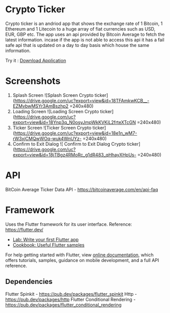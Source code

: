 # Crypto Ticker

Crypto ticker is an andriod app that shows the exchange rate of 1 Bitcoin, 1 Ethereum and 1 Litecoin to a huge array of fiat currencies such as USD, EUR, GBP etc.
The app uses an api provided by Bitcoin Average to fetch the latest information. incase if the app is not able to access this api it has a fail safe api that is updated on a day to day basis which house the same information.

Try it : [Download Application](https://drive.google.com/file/d/1A-o0vFYQaVuxEO9gMcXex8cKO2LdQ1cT/view?usp=sharing)
# Screenshots

1. Splash Screen
![Splash Screen Crypto ticker](https://drive.google.com/uc?export=view&id=18TFAmkwKCB__-EZMvbwMSYr3AmBszhp2 =240x480)
2. Loading Screen
![Loading Screen Crypto ticker](https://drive.google.com/uc?export=view&id=18Ynp3q_N0osyJmpWkKVKiL2frteXTcGN =240x480)
3. Ticker Screen
![Ticker Screen Crypto ticker](https://drive.google.com/uc?export=view&id=18e1n_wM7-rW3xjCMQwWOq-wuk4WnUYz- =240x480)
4. Confirm to Exit Dialog
![ Confirm to Exit Dialog Crypto ticker](https://drive.google.com/uc?export=view&id=18jTBgz4RMoRc_g1dR483_qHhayXHpUs- =240x480)

# API
BitCoin Average Ticker Data API - https://bitcoinaverage.com/en/api-faq

# Framework
Uses the Flutter framework for its user interface. 
Reference: https://flutter.dev/

- [Lab: Write your first Flutter app](https://flutter.dev/docs/get-started/codelab)
- [Cookbook: Useful Flutter samples](https://flutter.dev/docs/cookbook)

For help getting started with Flutter, view
[online documentation](https://flutter.dev/docs), which offers tutorials,
samples, guidance on mobile development, and a full API reference.




## Dependencies
Flutter Spinkit - https://pub.dev/packages/flutter_spinkit
Http - https://pub.dev/packages/http
Flutter Conditional Rendering - https://pub.dev/packages/flutter_conditional_rendering

